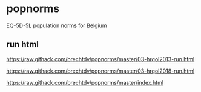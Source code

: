 # popnorms
EQ-5D-5L population norms for Belgium

## run html

https://raw.githack.com/brechtdv/popnorms/master/03-hrqol2013-run.html

https://raw.githack.com/brechtdv/popnorms/master/03-hrqol2018-run.html

https://raw.githack.com/brechtdv/popnorms/master/index.html

